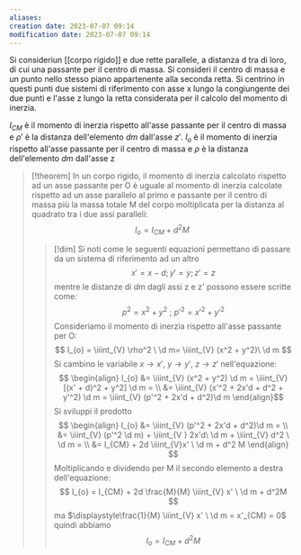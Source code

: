 ```yaml
---
aliases: 
creation date: 2023-07-07 09:14
modification date: 2023-07-07 09:14
---
```


Si consideriun [[corpo rigido]] e due rette parallele, a distanza d tra di loro, di cui una passante per il centro di massa. Si consideri il centro di massa e un punto nello stesso piano appartenente alla seconda retta. Si centrino in questi punti due sistemi di riferimento con asse x lungo la congiungente dei due punti e l'asse z lungo la retta considerata per il calcolo del momento di inerzia.

$I_{CM}$ è il momento di inerzia rispetto all'asse passante per il centro di massa e $\rho'$ è la distanza dell'elemento $dm$ dall'asse $z'$.
$I_{o}$ è il momento di inerzia rispetto all'asse passante per il centro di massa e $\rho$ è la distanza dell'elemento $dm$ dall'asse z

>[!theorem]
>In un corpo rigido, il momento di inerzia calcolato rispetto ad un asse passante per O è uguale al momento di inerzia calcolate rispetto ad un asse parallelo al primo e passante per il centro di massa più la massa totale M del corpo moltiplicata per la distanza al quadrato tra i due assi paralleli:
>$$ I_{o} = I_{CM} + d^2 M $$
>
>>[!dim]
>>Si noti come le seguenti equazioni permettano di passare da un sistema di riferimento ad un altro
>>$$x' = x-d; y' = y; z' =z$$
>>mentre le distanze di $dm$ dagli assi z e z' possono essere scritte come:
>>$$ p^2 = x^2 + y^2 \ ; \ p'^2 = x'^2 + y'^2 $$
>>Consideriamo il momento di inerzia rispetto all'asse passante per O:
>>$$ I_{o} = \iiint_{V} \rho^2 \ \d m= \iiint_{V} (x^2 + y^2)\ \d m $$
>>Si cambino le variabile $x \to x'$, $y \to y'$, $z \to z'$ nell'equazione:
>>$$ \begin{align}
>>I_{o} &= \iiint_{V} (x^2 + y^2) \d m = \iiint_{V} [(x' + d)^2 + y^2] \d m = \\ 
>>&= \iiint_{V} (x'^2 + 2x'd + d^2 + y'^2) \d m = \iiint_{V} (p'^2 + 2x'd + d^2)\d m
\end{align}$$
>>Si sviluppi il prodotto
>>$$ \begin{align}
>> I_{o} &= \iiint_{V} (p'^2 + 2x'd + d^2)\d m =  \\
>> &= \iiint_{V} (p'^2 \d m) + \iiint_{V } 2x'd\ \d m + \iiint_{V} d^2 \ \d m = \\
>>&= I_{CM} + 2d \iiint_{V}x' \ \d m + d^2 M
>>\end{align} $$
>>Moltiplicando e dividendo  per M il secondo elemento a destra dell'equazione:
>>$$ I_{o} = I_{CM} + 2d \frac{M}{M} \iiint_{V} x' \ \d m + d^2M $$
>>ma $\displaystyle\frac{1}{M} \iiint_{V} x' \ \d m = x'_{CM} = 0$ quindi abbiamo
>>$$ I_{o} = I_{CM} + d^2M $$
